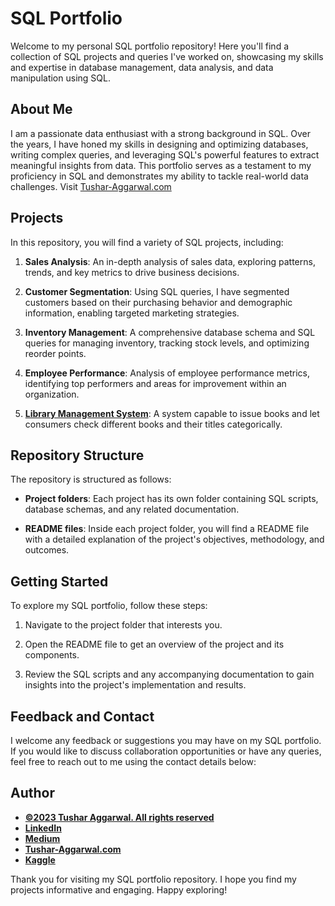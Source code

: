 # SQL Portfolio 

Welcome to my personal SQL portfolio repository! Here you'll find a collection of SQL projects and queries I've worked on, showcasing my skills and expertise in database management, data analysis, and data manipulation using SQL.

## About Me
I am a passionate data enthusiast with a strong background in SQL. Over the years, I have honed my skills in designing and optimizing databases, writing complex queries, and leveraging SQL's powerful features to extract meaningful insights from data. This portfolio serves as a testament to my proficiency in SQL and demonstrates my ability to tackle real-world data challenges. Visit [Tushar-Aggarwal.com](https://www.tushar-aggarwal.com/)

## Projects

In this repository, you will find a variety of SQL projects, including:

1. **Sales Analysis**: An in-depth analysis of sales data, exploring patterns, trends, and key metrics to drive business decisions.

2. **Customer Segmentation**: Using SQL queries, I have segmented customers based on their purchasing behavior and demographic information, enabling targeted marketing strategies.

3. **Inventory Management**: A comprehensive database schema and SQL queries for managing inventory, tracking stock levels, and optimizing reorder points.

4. **Employee Performance**: Analysis of employee performance metrics, identifying top performers and areas for improvement within an organization.

5. **[Library Management System](https://github.com/tushar2704/SQL-Portfolio/tree/main/Library_Management_System)**: A system capable to issue books and let consumers check different books and their titles categorically.
## Repository Structure

The repository is structured as follows:

- **Project folders**: Each project has its own folder containing SQL scripts, database schemas, and any related documentation.

- **README files**: Inside each project folder, you will find a README file with a detailed explanation of the project's objectives, methodology, and outcomes.

## Getting Started

To explore my SQL portfolio, follow these steps:


1. Navigate to the project folder that interests you.

2. Open the README file to get an overview of the project and its components.

3. Review the SQL scripts and any accompanying documentation to gain insights into the project's implementation and results.

## Feedback and Contact

I welcome any feedback or suggestions you may have on my SQL portfolio. If you would like to discuss collaboration opportunities or have any queries, feel free to reach out to me using the contact details below:

## Author
- <ins><b>©2023 Tushar Aggarwal. All rights reserved</b></ins>
- <b>[LinkedIn](https://www.linkedin.com/in/tusharaggarwalinseec/)</b>
- <b>[Medium](https://medium.com/@tushar_aggarwal)</b> 
- <b>[Tushar-Aggarwal.com](https://www.tushar-aggarwal.com/)</b>
- <b>[Kaggle](https://www.kaggle.com/tusharaggarwal27)</b> 

Thank you for visiting my SQL portfolio repository. I hope you find my projects informative and engaging. Happy exploring!